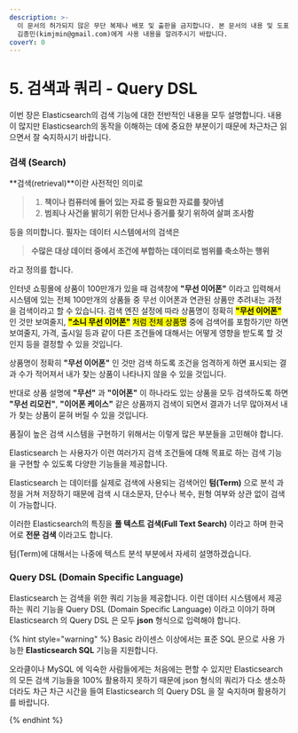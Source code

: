 ```yaml
---
description: >-
  이 문서의 허가되지 않은 무단 복제나 배포 및 출판을 금지합니다. 본 문서의 내용 및 도표 등을 인용하고자 하는 경우 출처를 명시하고
  김종민(kimjmin@gmail.com)에게 사용 내용을 알려주시기 바랍니다.
coverY: 0
---
```


# 5. 검색과 쿼리 - Query DSL

이번 장은 Elasticsearch의 검색 기능에 대한 전반적인 내용을 모두 설명합니다. 내용이 많지만 Elasticsearch의 동작을 이해하는 데에 중요한 부분이기 때문에 차근차근 읽으면서 잘 숙지하시기 바랍니다.

### 검색 (Search)

\*\*검색(retrieval)\*\*이란 사전적인 의미로

> 1. **책이나 컴퓨터에 들어 있는 자료 중 필요한 자료를 찾아냄**
> 2. **범죄나 사건을 밝히기 위한 단서나 증거를 찾기 위하여 살펴 조사함**

등을 의미합니다. 필자는 데이터 시스템에서의 검색은

> **수많은 대상 데이터 중에서 조건에 부합하는 데이터로 범위를 축소하는 행위**

라고 정의를 합니다.

인터넷 쇼핑몰에 상품이 100만개가 있을 때 검색창에 **"무선 이어폰"** 이라고 입력해서 시스템에 있는 전체 100만개의 상품들 중 무선 이어폰과 연관된 상품만 추려내는 과정을 검색이라고 할 수 있습니다. 검색 엔진 설정에 따라 상품명이 정확히 <mark style="background-color:yellow;"></mark> <mark style="background-color:yellow;"></mark><mark style="background-color:yellow;">**"무선 이어폰"**</mark> 인 것만 보여줄지, <mark style="background-color:yellow;"></mark> <mark style="background-color:yellow;"></mark><mark style="background-color:yellow;">**"소니 무선 이어폰"**</mark> <mark style="background-color:yellow;"></mark><mark style="background-color:yellow;">처럼 전체 상품명</mark> 중에 검색어를 포함하기만 하면 보여줄지, 가격, 출시일 등과 같이 다른 조건들에 대해서는 어떻게 영향을 받도록 할 것인지 등을 결정할 수 있을 것입니다.

상품명이 정확히 **"무선 이어폰"** 인 것만 검색 하도록 조건을 엄격하게 하면 표시되는 결과 수가 적어져서 내가 찾는 상품이 나타나지 않을 수 있을 것입니다.&#x20;

반대로 상품 설명에 **"무선"** 과 **"이어폰"** 이 하나라도 있는 상품을 모두 검색하도록 하면 **"무선 리모컨"**, **"이어폰 케이스"** 같은 상품까지 검색이 되면서 결과가 너무 많아져서 내가 찾는 상품이 묻혀 버릴 수 있을 것입니다.&#x20;

품질이 높은 검색 시스템을 구현하기 위해서는 이렇게 많은 부분들을 고민해야 합니다.



Elasticsearch 는 사용자가 이런 여러가지 검색 조건들에 대해 목표로 하는 검색 기능을 구현할 수 있도록 다양한 기능들을 제공합니다.&#x20;

Elasticsearch 는 데이터를 실제로 검색에 사용되는 검색어인 **텀(Term)** 으로 분석 과정을 거쳐 저장하기 때문에 검색 시 대소문자, 단수나 복수, 원형 여부와 상관 없이 검색이 가능합니다.&#x20;

이러한 Elasticsearch의 특징을 **풀 텍스트 검색(Full Text Search)** 이라고 하며 한국어로 **전문 검색** 이라고도 합니다.

텀(Term)에 대해서는 나중에 텍스트 분석 부분에서 자세히 설명하겠습니다.



### Query DSL (Domain Specific Language)

Elasticsearch 는 검색을 위한 쿼리 기능을 제공합니다. 이런 데이터 시스템에서 제공하는 쿼리 기능을 Query DSL (Domain Specific Language) 이라고 이야기 하며 Elasticsearch 의 Query DSL 은 모두 **json** 형식으로 입력해야 합니다.

{% hint style="warning" %}
Basic 라이센스 이상에서는 표준 SQL 문으로 사용 가능한 **Elasticsearch SQL** 기능을 지원합니다.&#x20;

오라클이나 MySQL 에 익숙한 사람들에게는 처음에는 편할 수 있지만 Elasticsearch 의 모든 검색 기능들을 100% 활용하지 못하기 때문에 json 형식의 쿼리가 다소 생소하더라도 차근 차근 시간을 들여 Elasticsearch 의 Query DSL 을 잘 숙지하며 활용하기를 바랍니다.


{% endhint %}
